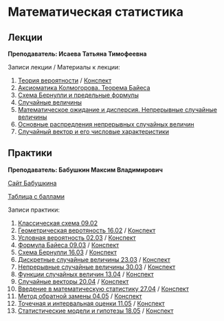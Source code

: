 # Математическая статистика

## Лекции

**Преподаватель: Исаева Татьяна Тимофеевна**

Записи лекции / Материалы к лекции:

1. [Теория вероятности](https://youtu.be/XtI9yF0AQ0w) / [Конспект](https://drive.google.com/file/d/1xa8szYTXE-vHBSEge0nzqVBukbYLUVUL/view?usp=sharing)   
2. [Аксиоматика Колмогорова. Теорема Байеса](https://youtu.be/6SQtingtUbk)
3. [Схема Бернулли и предельные формулы](https://www.youtube.com/watch?v=65XwPX0IQT0&list=PLj7ewET2KEJySepkftvi6lUw6C5oRQqf9&index=3)
4. [Случайные величины](https://www.youtube.com/watch?v=ILD8A7-IqQc&list=PLj7ewET2KEJySepkftvi6lUw6C5oRQqf9&index=4)
5. [Математическое ожидание и дисперсия. Непрерывные случайные величины](https://www.youtube.com/watch?v=Mb1DWq2VDKY&list=PLj7ewET2KEJySepkftvi6lUw6C5oRQqf9&index=5)
6. [Основные распредления непрерывных случайных величин](https://www.youtube.com/watch?v=w0YUrnV3sxk&list=PLj7ewET2KEJySepkftvi6lUw6C5oRQqf9&index=6)
7. [Случайный вектор и его числовые характеристики](https://www.youtube.com/watch?v=AmeIeW10rQA&list=PLj7ewET2KEJySepkftvi6lUw6C5oRQqf9&index=7)

## Практики

**Преподаватель: Бабушкин Максим Владимирович**

[Сайт Бабушкина](https://mvbabushkin.xyz)

[Таблица с баллами](https://docs.google.com/spreadsheets/d/e/2PACX-1vR4Xki3C6no7cJBMjoY8YjaSVO7tQNw3gDRvYp6AzmnSSW5gbceedxyBbhTAzC-9Bljl4gl_v9oF1ZI/pubhtml#)

Записи практики:

1. [Классическая схема 09.02](https://youtu.be/5CEMOn6j2AI)
2. [Геометрическая веротяность 16.02](https://youtu.be/R-3lf-EfV3Y) / [Конспект](https://drive.google.com/file/d/10oSEv609lPWx5HQKsLEINqxMLWyTYY6A/view?usp=sharing)
3. [Условная вероятность 02.03](https://youtu.be/TjIxZgSj48k) / [Конспект](https://drive.google.com/file/d/1wyJUO2kK4ShnGSKjeW24s4xZW3Raz97d/view?usp=sharing)
4. [Формула Байеса 09.03](https://youtu.be/1QHzsa2vN4c) / [Конспект](https://drive.google.com/file/d/1Tk_5x69epfMQLjB0lakaVITHKk92_aYq/view?usp=sharing)
5. [Схема Бернулли 16.03]() / [Конспект](https://drive.google.com/file/d/1NMlKkPl5e2jHbS4QStjcW1KgfNM9eLQh/view?usp=sharing)
6. [Дискретные случайные величины 23.03](https://www.youtube.com/watch?v=k6kcHYAKfhIЫ) / [Конспект](https://drive.google.com/file/d/124YqoNJ3ptLHzq_W2VzccbsdwMtshN3W/view?usp=sharing)
7. [Непрерывные случайные величины 30.03](https://www.youtube.com/watch?v=LXLfGRaWOX8) / [Конспект](https://drive.google.com/file/d/1_0HZdZk6sN2yZhg8xnv4QIH3pQXJ_4_o/view?usp=sharing)
9. [Функции случайных величин 13.04](https://www.youtube.com/watch?v=iJzRvcrd558) / [Конспект](https://drive.google.com/file/d/10VNdRmVUAhSZIMJNDHbeOWNIxohuvN8G/view?usp=sharing)
10. [Случайные векторы 20.04](https://www.youtube.com/watch?v=LKniv3GL4ws) / [Конспект](https://drive.google.com/file/d/1KcicYcUlsqBvH5r7pTbrKlAfuE96AlWl/view?usp=sharing)
11. [Введение в математическую статистику 27.04](https://www.youtube.com/watch?v=VYa5LLCbWng) / [Конспект](https://drive.google.com/file/d/1L5JrLmTtORBRdz2JSTFSLT7JwtMJRVIf/view?usp=sharing)
12. [Метод обратной замены 04.05](https://www.youtube.com/watch?v=ppaoDcy9J1E) / [Конспект](https://drive.google.com/file/d/1MsJWQRx2FS5x5lNg1DClBg1FWiP7gq3w/view?usp=sharing)
13. [Точечная и интервальная оценки 11.05](https://www.youtube.com/watch?v=zJVkLBecCKk) / [Конспект](https://drive.google.com/file/d/1k4mLV5OP4nZshtQuTx35BuQoFEZ2WdX_/view?usp=sharing)
14. [Статистические модели и гипотезы 18.05](https://www.youtube.com/watch?v=RW0IeGuQTPM) / [Конспект](https://drive.google.com/file/d/1j7nRaxwe7o6P23HbwgGDQ4BITihIjHuY/view?usp=sharing)